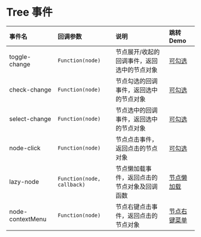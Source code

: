# Tree 事件

| 事件名        | 回调参数                   | 说明                                         | 跳转 Demo                 |
| :------------ | :------------------------- | :------------------------------------------- | :------------------------ |
| toggle-change | `Function(node)`           | 节点展开/收起的回调事件，返回选中的节点对象  | [可勾选](/components/check)         |
| check-change  | `Function(node)`           | 节点勾选的回调事件，返回选中的节点对象       | [可勾选](/components/check)         |
| select-change | `Function(node)`           | 节点选中的回调事件，返回选中的节点对象       | [可勾选](/components/check)         |
| node-click    | `Function(node)`           | 节点点击事件，返回点击的节点对象             | [可勾选](/components/check)         |
| lazy-node     | `Function(node, callback)` | 节点懒加载事件，返回点击的节点对象及回调函数 | [节点懒加载](/components/lazyLoad) |
| node-contextMenu     | `Function(node)` | 节点右键点击事件，返回点击的节点对象 | [节点右键菜单](/components/contextMenu) |
